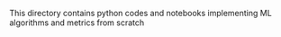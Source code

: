 This directory contains python codes and notebooks implementing ML algorithms and metrics from scratch
